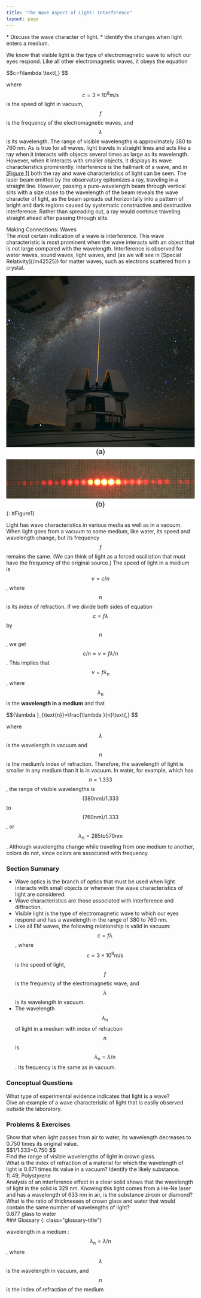 ```yaml
---
title: "The Wave Aspect of Light: Interference"
layout: page
---
```


<div class="abstract" markdown="1">
* Discuss the wave character of light.
* Identify the changes when light enters a medium.
</div>

We know that visible light is the type of electromagnetic wave to which our eyes
respond. Like all other electromagnetic waves, it obeys the equation

<div class="equation" >
 $$c=f\lambda \text{,} $$
</div>

where $$c=3 \times 10^{8} \text{m/s} $$ is the speed of light in vacuum, $$f $$
is the frequency of the electromagnetic waves, and $$\lambda $$ is its
wavelength. The range of visible wavelengths is approximately 380 to 760 nm. As
is true for all waves, light travels in straight lines and acts like a ray when
it interacts with objects several times as large as its wavelength. However,
when it interacts with smaller objects, it displays its wave characteristics
prominently. Interference is the hallmark of a wave, and
in [[Figure 1]](#Figure1) both the ray and wave characteristics of light can be
seen. The laser beam emitted by the observatory epitomizes a ray, traveling in a
straight line. However, passing a pure-wavelength beam through vertical slits
with a size close to the wavelength of the beam reveals the wave character of
light, as the beam spreads out horizontally into a pattern of bright and dark
regions caused by systematic constructive and destructive interference. Rather
than spreading out, a ray would continue traveling straight ahead after passing
through slits.

<div class="note" data-has-label="true" data-label="" markdown="1">
<div class="title">
Making Connections: Waves
</div>
The most certain indication of a wave is interference. This wave characteristic is most prominent when the wave interacts with an object that is not large compared with the wavelength. Interference is observed for water waves, sound waves, light waves, and (as we will see in [Special Relativity](/m42525)) for matter waves, such as electrons scattered from a crystal.

</div>

![Part a of the figure shows a thin bright orange laser beam emitted from an observatory traveling in a straight line up into a starry sky. Part b of the figure shows a horizontal pattern of orange red spots produced when a laser beam has passed through a grid of slits. The central spot is the brightest and the spots get dimmer as you move away from the center..](../resources/Figure_28_01_01a.jpg "(a) The laser beam emitted by an observatory acts like a ray, traveling in a straight line. This laser beam is from the Paranal Observatory of the European Southern Observatory. (credit: Yuri Beletsky, European Southern Observatory) (b) A laser beam passing through a grid of vertical slits produces an interference pattern&#x2014;characteristic of a wave. (credit: Shim'on and Slava Rybka, Wikimedia Commons)")
{: #Figure1}

Light has wave characteristics in various media as well as in a vacuum. When
light goes from a vacuum to some medium, like water, its speed and wavelength
change, but its frequency $$f $$ remains the same. (We can think of light as a
forced oscillation that must have the frequency of the original source.) The
speed of light in a medium is $$v=c/n $$ , where $$n $$ is its index of
refraction. If we divide both sides of equation $$c=f\lambda $$ by $$n $$ , we
get $$c/n=v=f\lambda /n $$ . This implies that $$v=f{\lambda }_{\text{n}} $$ ,
where $${\lambda }_{\text{n}} $$ is the **wavelength in a medium** and that

<div class="equation" >
 $${\lambda }_{\text{n}}=\frac{\lambda }{n}\text{,} $$
</div>

where $$\lambda $$ is the wavelength in vacuum and $$n $$ is the medium’s index
of refraction. Therefore, the wavelength of light is smaller in any medium than
it is in vacuum. In water, for example, which has $$n=1.333 $$ , the range of
visible wavelengths is $$\left(380 \text{nm}\right)/1.333 $$ to $$\left(760
\text{nm}\right)/1.333 $$ , or $${\lambda }_{\text{n}}=285 \text{to} 570
\text{nm} $$ . Although wavelengths change while traveling from one medium to
another, colors do not, since colors are associated with frequency.

### Section Summary

* Wave optics is the branch of optics that must be used when light interacts
  with small objects or whenever the wave characteristics of light are
  considered.
* Wave characteristics are those associated with interference and diffraction.
* Visible light is the type of electromagnetic wave to which our eyes respond
  and has a wavelength in the range of 380 to 760 nm.
* Like all EM waves, the following relationship is valid in vacuum:
  $$c=f\lambda $$ , where $$c=3 \times 10^{8} \text{m/s} $$ is the speed of
  light, $$f $$ is the frequency of the electromagnetic wave, and $$\lambda $$
  is its wavelength in vacuum.
* The wavelength $${\lambda }_{\text{n}} $$ of light in a medium with index of
  refraction $$n $$ is $${\lambda }_{\text{n}}=\lambda /n $$ . Its frequency is
  the same as in vacuum.

### Conceptual Questions

<div class="exercise" data-element-type="conceptual-questions">
<div class="problem" markdown="1">
What type of experimental evidence indicates that light is a wave?

</div>
</div>

<div class="exercise" data-element-type="conceptual-questions">
<div class="problem" markdown="1">
Give an example of a wave characteristic of light that is easily observed outside the laboratory.

</div>
</div>

### Problems &amp; Exercises

<div class="exercise" data-element-type="problems-exercises">
<div class="problem" markdown="1">
Show that when light passes from air to water, its wavelength decreases to 0.750 times its original value.

</div>
<div class="solution" markdown="1">
 $$1/1.333=0.750 $$
</div>
</div>

<div class="exercise" data-element-type="problems-exercises">
<div class="problem" markdown="1">
Find the range of visible wavelengths of light in crown glass.

</div>
</div>

<div class="exercise" data-element-type="problems-exercises">
<div class="problem" markdown="1">
What is the index of refraction of a material for which the wavelength of light is 0.671 times its value in a vacuum? Identify the likely substance.

</div>
<div class="solution" markdown="1">
1\.49, Polystyrene

</div>
</div>

<div class="exercise" data-element-type="problems-exercises">
<div class="problem" markdown="1">
Analysis of an interference effect in a clear solid shows that the wavelength of light in the solid is 329 nm. Knowing this light comes from a He-Ne laser and has a wavelength of 633 nm in air, is the substance zircon or diamond?

</div>
</div>

<div class="exercise" data-element-type="problems-exercises">
<div class="problem" markdown="1">
What is the ratio of thicknesses of crown glass and water that would contain the same number of wavelengths of light?

</div>
<div class="solution" markdown="1">
0.877 glass to water

</div>
</div>

<div class="glossary" markdown="1">
### Glossary
{: class="glossary-title"}

wavelength in a medium
:  $${\lambda }_{\text{n}}=\lambda /n $$ , where $$\lambda $$ is the wavelength
in vacuum, and $$n $$ is the index of refraction of the medium


</div>
